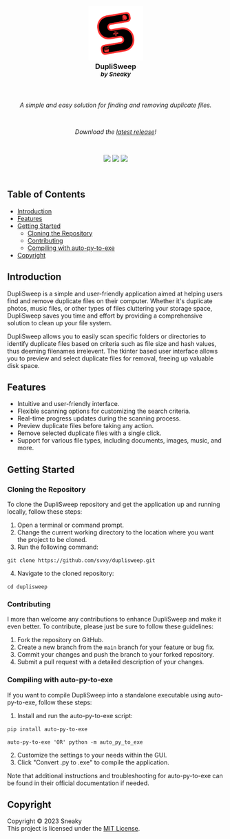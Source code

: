 <h3 align="center"><img src='https://github.com/Svxy/imgs/blob/main/DupliSweep/DupliSweep-dark.png?raw=true' style='width: 25%; height: auto;'><br><b>DupliSweep</b><br><sup><i>by Sneaky</i></sup></h3>

<br>

<p align="center">
  <em>A simple and easy solution for finding and removing duplicate files.</em>
</p>

<br>

<p align=center><em>Download the <a href='https://github.com/Svxy/DupliSweep/releases/tag/v1.0.0'>latest release</a>!</em></p>

<br>

<p align=center> <img src='https://img.shields.io/github/downloads/svxy/DupliSweep/v1.0.0/total?style=for-the-badge&logo=github&label=Installs&labelColor=%23cc2525&color=%23cc2525'> <img src='https://img.shields.io/github/stars/svxy/duplisweep?style=for-the-badge&logo=github&label=Stars&labelColor=%23cc2525&color=%23cc2525
'> <img src='https://img.shields.io/github/v/release/svxy/duplisweep?style=for-the-badge&logo=github&label=Release&labelColor=%23cc2525&color=%23cc2525
'> </p>

<br>

## Table of Contents

- [Introduction](#introduction)
- [Features](#features)
- [Getting Started](#getting-started)
  - [Cloning the Repository](#cloning-the-repository)
  - [Contributing](#contributing)
  - [Compiling with auto-py-to-exe](#compiling-with-auto-py-to-exe)
- [Copyright](#copyright)

## Introduction

DupliSweep is a simple and user-friendly application aimed at helping users find and remove duplicate files on their computer. Whether it's duplicate photos, music files, or other types of files cluttering your storage space, DupliSweep saves you time and effort by providing a comprehensive solution to clean up your file system.

 DupliSweep allows you to easily scan specific folders or directories to identify duplicate files based on criteria such as file size and hash values, thus deeming filenames irrelevent. The tkinter based user interface allows you to preview and select duplicate files for removal, freeing up valuable disk space.

## Features

- Intuitive and user-friendly interface.
- Flexible scanning options for customizing the search criteria.
- Real-time progress updates during the scanning process.
- Preview duplicate files before taking any action.
- Remove selected duplicate files with a single click.
- Support for various file types, including documents, images, music, and more.

## Getting Started

### Cloning the Repository

To clone the DupliSweep repository and get the application up and running locally, follow these steps:

1. Open a terminal or command prompt.
2. Change the current working directory to the location where you want the project to be cloned.
3. Run the following command:

```console
git clone https://github.com/svxy/duplisweep.git
```

4. Navigate to the cloned repository:

```console
cd duplisweep
```

### Contributing

I more than welcome any contributions to enhance DupliSweep and make it even better. To contribute, please just be sure to follow these guidelines:

1. Fork the repository on GitHub.
2. Create a new branch from the `main` branch for your feature or bug fix.
3. Commit your changes and push the branch to your forked repository.
4. Submit a pull request with a detailed description of your changes.

### Compiling with auto-py-to-exe

If you want to compile DupliSweep into a standalone executable using auto-py-to-exe, follow these steps:

1. Install and run the auto-py-to-exe script:

```console
pip install auto-py-to-exe
```

```console
auto-py-to-exe 'OR' python -m auto_py_to_exe
```

2. Customize the settings to your needs within the GUI.
3. Click "Convert .py to .exe" to compile the application.

Note that additional instructions and troubleshooting for auto-py-to-exe can be found in their official documentation if needed.

## Copyright

Copyright © 2023 Sneaky<br>This project is licensed under the [MIT License](LICENSE).